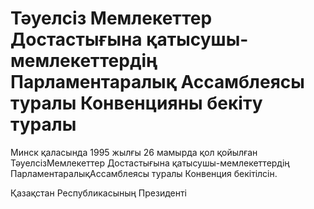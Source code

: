 # Тәуелсiз Мемлекеттер Достастығына қатысушы-мемлекеттердiң Парламентаралық Ассамблеясы туралы Конвенцияны бекiту туралы

Минск қаласында 1995 жылғы 26 мамырда қол қойылған ТәуелсiзМемлекеттер Достастығына қатысушы-мемлекеттердiң ПарламентаралықАссамблеясы туралы Конвенция бекiтiлсiн.

Қазақстан Республикасының Президентi

